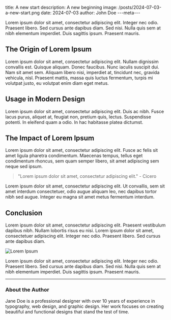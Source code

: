 title: A new start
description: A new beginning
image: /posts/2024-07-03-a-new-start.png
date: 2024-07-03
author: John Doe
---meta---

Lorem ipsum dolor sit amet, consectetur adipiscing elit. Integer nec odio. Praesent libero. Sed cursus ante dapibus diam. Sed nisi. Nulla quis sem at nibh elementum imperdiet. Duis sagittis ipsum. Praesent mauris.

## The Origin of Lorem Ipsum

Lorem ipsum dolor sit amet, consectetur adipiscing elit. Nullam dignissim convallis est. Quisque aliquam. Donec faucibus. Nunc iaculis suscipit dui. Nam sit amet sem. Aliquam libero nisi, imperdiet at, tincidunt nec, gravida vehicula, nisl. Praesent mattis, massa quis luctus fermentum, turpis mi volutpat justo, eu volutpat enim diam eget metus.

## Usage in Modern Design

Lorem ipsum dolor sit amet, consectetur adipiscing elit. Duis ac nibh. Fusce lacus purus, aliquet at, feugiat non, pretium quis, lectus. Suspendisse potenti. In eleifend quam a odio. In hac habitasse platea dictumst. 

## The Impact of Lorem Ipsum

Lorem ipsum dolor sit amet, consectetur adipiscing elit. Fusce ac felis sit amet ligula pharetra condimentum. Maecenas tempus, tellus eget condimentum rhoncus, sem quam semper libero, sit amet adipiscing sem neque sed ipsum. 

> "Lorem ipsum dolor sit amet, consectetur adipiscing elit." - Cicero

Lorem ipsum dolor sit amet, consectetur adipiscing elit. Ut convallis, sem sit amet interdum consectetuer, odio augue aliquam leo, nec dapibus tortor nibh sed augue. Integer eu magna sit amet metus fermentum interdum.

## Conclusion

Lorem ipsum dolor sit amet, consectetur adipiscing elit. Praesent vestibulum dapibus nibh. Nullam lobortis risus eu nisi. Lorem ipsum dolor sit amet, consectetuer adipiscing elit. Integer nec odio. Praesent libero. Sed cursus ante dapibus diam.

![Lorem Ipsum](https://picsum.photos/200/300)

Lorem ipsum dolor sit amet, consectetur adipiscing elit. Integer nec odio. Praesent libero. Sed cursus ante dapibus diam. Sed nisi. Nulla quis sem at nibh elementum imperdiet. Duis sagittis ipsum. Praesent mauris.

---

### About the Author

Jane Doe is a professional designer with over 10 years of experience in typography, web design, and graphic design. Her work focuses on creating beautiful and functional designs that stand the test of time.
